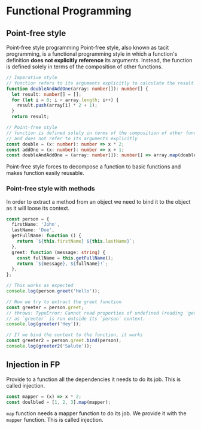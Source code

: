 # Functional Programming

## Point-free style

Point-free style programming Point-free style, also known as tacit programming, is a functional programming style in which a function's definition **does not explicitly reference** its arguments. Instead, the function is defined solely in terms of the composition of other functions.

```ts
// Imperative style
// function refers to its arguments explicitly to calculate the result
function doubleAndAddOne(array: number[]): number[] {
  let result: number[] = [];
  for (let i = 0; i < array.length; i++) {
    result.push(array[i] * 2 + 1);
  }
  return result;

// Point-free style
// function is defined solely in terms of the composition of other functions
// and does not refer to its arguments explicitly
const double = (x: number): number => x * 2;
const addOne = (x: number): number => x + 1;
const doubleAndAddOne = (array: number[]): number[] => array.map(double).map(addOne);
```

Point-free style forces to decompose a function to basic functions and makes function easily reusable.

### Point-free style with methods

In order to extract a method from an object we need to bind it to the object as it will loose its context.

```ts
const person = {
  firstName: 'John',
  lastName: 'Doe',
  getFullName: function () {
    return `${this.firstName} ${this.lastName}`;
  },
  greet: function (message: string) {
    const fullName = this.getFullName();
    return `${message}, ${fullName}!`;
  },
};

// This works as expected
console.log(person.greet('Hello'));

// Now we try to extract the greet function
const greeter = person.greet;
// throws: TypeError: Cannot read properties of undefined (reading 'getFullName')
// as `greeter` is run outside its `person` context.
console.log(greeter('Hey'));

// If we bind the context to the function, it works
const greeter2 = person.greet.bind(person);
console.log(greeter2('Salute'));
```

## Injection in FP

Provide to a function all the dependencies it needs to do its job. This is called injection.

```ts
const mapper = (x) => x * 2;
const doulbled = [1, 2, 3].map(mapper);
```

`map` function needs a mapper function to do its job. We provide it with the `mapper` function. This is called injection.
